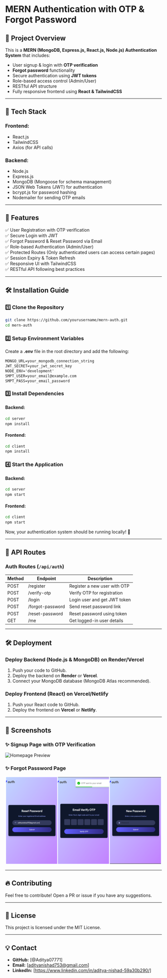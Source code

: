 # MERN Authentication with OTP & Forgot Password

## 📌 Project Overview

This is a **MERN (MongoDB, Express.js, React.js, Node.js) Authentication System** that includes:

- User signup & login with **OTP verification**
- **Forgot password** functionality
- Secure authentication using **JWT tokens**
- Role-based access control (Admin/User)
- RESTful API structure
- Fully responsive frontend using **React & TailwindCSS**

---

## 🚀 Tech Stack

### **Frontend**:

- React.js
- TailwindCSS
- Axios (for API calls)

### **Backend**:

- Node.js
- Express.js
- MongoDB (Mongoose for schema management)
- JSON Web Tokens (JWT) for authentication
- bcrypt.js for password hashing
- Nodemailer for sending OTP emails

---

## 📌 Features

✅ User Registration with OTP verification\
✅ Secure Login with JWT\
✅ Forgot Password & Reset Password via Email\
✅ Role-based Authentication (Admin/User)\
✅ Protected Routes (Only authenticated users can access certain pages)\
✅ Session Expiry & Token Refresh\
✅ Responsive UI with TailwindCSS\
✅ RESTful API following best practices

---

## 🛠 Installation Guide

### **1️⃣ Clone the Repository**

```sh
git clone https://github.com/yourusername/mern-auth.git
cd mern-auth
```

### **2️⃣ Setup Environment Variables**

Create a **.env** file in the root directory and add the following:

```env
MONGO_URL=your_mongodb_connection_string
JWT_SECRET=your_jwt_secret_key
NODE_ENV='development'
SMPT_USER=your_email@example.com
SMPT_PASS=your_email_password
```

### **3️⃣ Install Dependencies**

#### Backend:

```sh
cd server
npm install
```

#### Frontend:

```sh
cd client
npm install
```

### **4️⃣ Start the Application**

#### Backend:

```sh
cd server
npm start
```

#### Frontend:

```sh
cd client
npm start
```

Now, your authentication system should be running locally! 🎉

---

## 📌 API Routes

### **Auth Routes** (`/api/auth`)

| Method | Endpoint         | Description                  |
| ------ | ---------------- | ---------------------------- |
| POST   | /register        | Register a new user with OTP |
| POST   | /verify-otp      | Verify OTP for registration  |
| POST   | /login           | Login user and get JWT token |
| POST   | /forgot-password | Send reset password link     |
| POST   | /reset-password  | Reset password using token   |
| GET    | /me              | Get logged-in user details   |

---

## 🛠 Deployment

### **Deploy Backend (Node.js & MongoDB) on Render/Vercel**

1. Push your code to GitHub.
2. Deploy the backend on **Render** or **Vercel**.
3. Connect your MongoDB database (MongoDB Atlas recommended).

### **Deploy Frontend (React) on Vercel/Netlify**

1. Push your React code to GitHub.
2. Deploy the frontend on **Vercel** or **Netlify**.

---

## 📌 Screenshots

### ✨ Signup Page with OTP Verification
![Homepage Preview](./screenshots/login.png)


### ✨ Forgot Password Page
![forget pasword](./screenshots/forget-password.png)



---

## 🔥 Contributing

Feel free to contribute! Open a PR or issue if you have any suggestions.

---

## 📜 License

This project is licensed under the MIT License.

---

## 💡 Contact

- **GitHub:** [@Aditya07771]
- **Email:** [adityanishad753@gmail.com]
- **LinkedIn:** [https://www.linkedin.com/in/aditya-nishad-59a30b290/]

